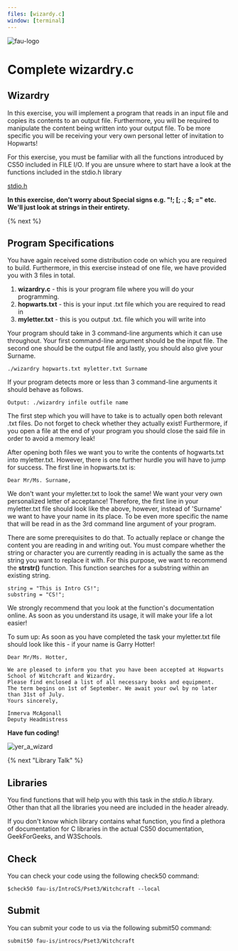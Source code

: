 ```yaml
---
files: [wizardy.c]
window: [terminal]
---
```

![fau-logo](https://introcs.is.rw.fau.de/img/logos/ReWi_logo.png)
# Complete wizardry.c

## Wizardry
In this exercise, you will implement a program that reads in an input file and copies its
contents to an output file. Furthermore, you will be required to manipulate the content
being written into your output file. To be more specific you will be receiving your very
own personal letter of invitation to Hopwarts!

For this exercise, you must be familiar with all the functions introduced by CS50 included
in FILE I/O. If you are unsure where to start have a look at the functions included in the
stdio.h library 

[stdio.h](https://www.tutorialspoint.com/c_standard_library/stdio_h.htm)

**In this exercise, don't worry about Special signs e.g. "!;  [;  .;  $;  =" etc. We'll just look at
strings in their entirety.**

{% next %}
## Program Specifications
You have again received some distribution code on which you are required to build. Furthermore,
in this exercise instead of one file, we have provided you with 3 files in total. 

1. **wizardry.c** - this is your program file where you will do your programming.
2. **hopwarts.txt** - this is your input .txt file which you are required to read in
3. **myletter.txt** - this is you output .txt. file which you will write into


Your program should take in 3 command-line arguments which it can use throughout. Your
first command-line argument should be the input file. The second one should be the output file
and lastly, you should also give your Surname.
~~~
./wizardry hopwarts.txt myletter.txt Surname
~~~
If your program detects more or less than 3 command-line arguments it should behave
as follows.
~~~
Output: ./wizardry infile outfile name
~~~

The first step which you will have to take is to actually open both relevant .txt files.
Do not forget to check whether they actually exist! Furthermore, if you open a file at the
end of your program you should close the said file in order to avoid a memory leak!

After opening both files we want you to write the contents of hogwarts.txt into myletter.txt.
However, there is one further hurdle you will have to jump for success.
The first line in hopwarts.txt is:
~~~
Dear Mr/Ms. Surname,
~~~
We don't want your myletter.txt to look the same! We want your very own personalized
letter of acceptance! Therefore, the first line in your myletter.txt file should look like
the above, however, instead of 'Surname' we want to have your name in its place. To be even
more specific the name that will be read in as the 3rd command line argument of your program.

There are some prerequisites to do that. To actually replace or change the content you are 
reading in and writing out. You must compare whether the string or character you are
currently reading in is actually the same as the string you want to replace it with. 
For this purpose, we want to recommend the **strstr()** function. This function searches for
a substring within an existing string.
~~~
string = "This is Intro CS!";
substring = "CS!";
~~~
We strongly recommend that you look at the function's documentation online. 
As soon as you understand its usage, it will make your life a lot easier!

To sum up: As soon as you have completed the task your myletter.txt file should look
like this - if your name is Garry Hotter!

~~~
Dear Mr/Ms. Hotter,

We are pleased to inform you that you have been accepted at Hopwarts School of Witchcraft and Wizardry.
Please find enclosed a list of all necessary books and equipment.
The term begins on 1st of September. We await your owl by no later than 31st of July.
Yours sincerely,

Inmerva McAgonall
Deputy Headmistress
~~~

**Have fun coding!**

![yer_a_wizard](http://27.media.tumblr.com/tumblr_lpjqjvBJ8y1qk68p2o1_500.gif)


{% next "Library Talk" %}

## Libraries

  
You find functions that will help you with this task in the *stdio.h* library.
Other than that all the libraries you need are included in the header already.

If you don't know which library contains what function, you find a plethora of documentation for C 
libraries in the actual CS50 documentation, GeekForGeeks, and W3Schools.

## Check 

You can check your code using the following check50 command:

~~~
$check50 fau-is/IntroCS/Pset3/Witchcraft --local
~~~

## Submit

You can submit your code to us via the following submit50 command:

~~~
submit50 fau-is/introcs/Pset3/Witchcraft
~~~
